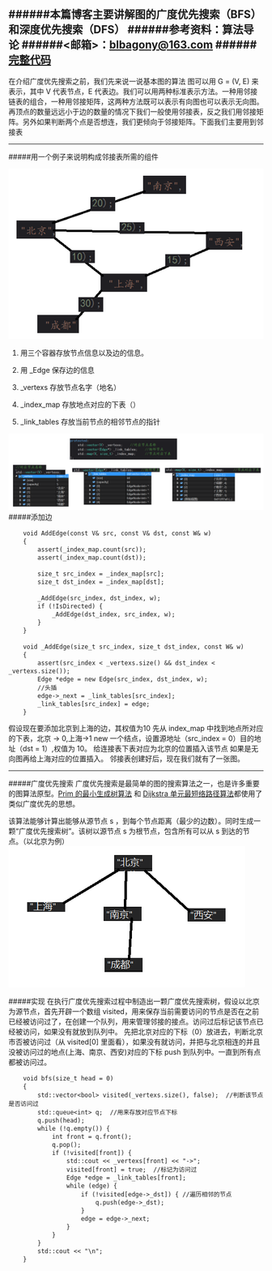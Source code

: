 ######本篇博客主要讲解图的广度优先搜索（BFS）和深度优先搜索（DFS）
######参考资料：算法导论
######<邮箱>：blbagony@163.com
######[完整代码](https://github.com/Jastry/learngit/tree/master/Algorithm/Graph)
---

在介绍广度优先搜索之前，我们先来说一说基本图的算法
图可以用 G = (V, E) 来表示，其中 V 代表节点，E 代表边。我们可以用两种标准表示方法。一种用邻接链表的组合，一种用邻接矩阵，这两种方法既可以表示有向图也可以表示无向图。再顶点的数量远远小于边的数量的情况下我们一般使用邻接表，反之我们用邻接矩阵。另外如果判断两个点是否想连，我们更倾向于邻接矩阵。下面我们主要用到邻接表

---
#####用一个例子来说明构成邻接表所需的组件

![](imgs/20171213-115633.png)

1. 用三个容器存放节点信息以及边的信息。

2. 用 _Edge 保存边的信息

3. _vertexs 存放节点名字（地名）

4. _index_map 存放地点对应的下表（）

5. _link_tables 存放当前节点的相邻节点的指针

![](imgs/20171213-122010.png)
#####添加边
```
	void AddEdge(const V& src, const V& dst, const W& w)
	{
		assert(_index_map.count(src));
		assert(_index_map.count(dst));

		size_t src_index = _index_map[src];
		size_t dst_index = _index_map[dst];

		_AddEdge(src_index, dst_index, w);
		if (!IsDirected) {
			_AddEdge(dst_index, src_index, w);
		}
	}

	void _AddEdge(size_t src_index, size_t dst_index, const W& w)
	{
		assert(src_index < _vertexs.size() && dst_index < _vertexs.size());
		Edge *edge = new Edge(src_index, dst_index, w);
		//头插
		edge->_next = _link_tables[src_index];
		_link_tables[src_index] = edge;
	}
```
假设现在要添加北京到上海的边，其权值为10
先从 index_map 中找到地点所对应的下表，北京 -> 0,上海->1
new 一个结点，设置源地址（src_index = 0）目的地址（dst = 1）,权值为 10。
给连接表下表对应为北京的位置插入该节点
如果是无向图再给上海对应的位置插入。
邻接表创建好后，现在我们就有了一张图。

---
#####广度优先搜索
广度优先搜索是最简单的图的搜索算法之一，也是许多重要的图算法原型。[Prim 的最小生成树算法]() 和 [Dijkstra 单元最短络路径算法]()都使用了类似广度优先的思想。

该算法能够计算出能够从源节点 s ，到每个节点距离（最少的边数）。同时生成一颗“广度优先搜索树”。该树以源节点 s 为根节点，包含所有可以从 s 到达的节点。（以北京为例）
![](imgs/20171213-120022.png)

#####实现
在执行广度优先搜索过程中制造出一颗广度优先搜索树，假设以北京为源节点，首先开辟一个数组 visited，用来保存当前需要访问的节点是否在之前已经被访问过了，在创建一个队列，用来管理邻接的接点。访问过后标记该节点已经被访问，如果没有就放到队列中。
先把北京对应的下标（0）放进去，判断北京市否被访问过（从 visited[0] 里面看），如果没有就访问，并把与北京相连的并且没被访问过的地点(上海、南京、西安)对应的下标 push 到队列中。一直到所有点都被访问过。

```
	void bfs(size_t head = 0)
	{
		std::vector<bool> visited(_vertexs.size(), false);	//判断该节点是否访问过
		std::queue<int> q;	//用来存放对应节点下标
		q.push(head);
		while (!q.empty()) {
			int front = q.front();	
			q.pop();
			if (!visited[front]) {
				std::cout << _vertexs[front] << "->";
				visited[front] = true;	//标记为访问过
				Edge *edge = _link_tables[front];
				while (edge) {
					if (!visited[edge->_dst]) {	//遍历相邻的节点
						q.push(edge->_dst);
					}
					edge = edge->_next;
				}
			}
		}
		std::cout << "\n";
	}
```

